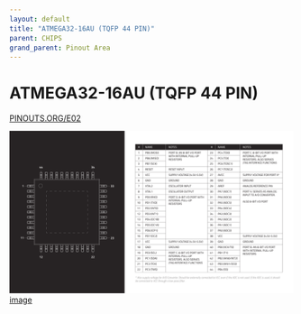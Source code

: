 ```yaml
---
layout: default
title: "ATMEGA32-16AU (TQFP 44 PIN)"
parent: CHIPS
grand_parent: Pinout Area
---
```


# ATMEGA32-16AU (TQFP 44 PIN)

<a href="https://www.PINOUTS.ORG/E02">PINOUTS.ORG/E02</a>

![image](./assets/137.png)  
[image](./assets/137.png)
